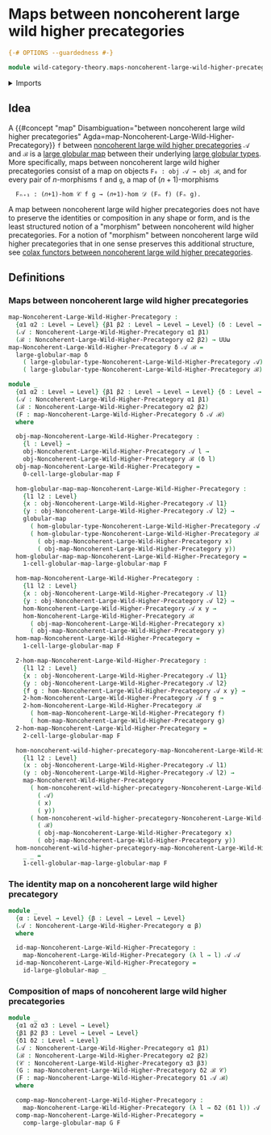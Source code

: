 # Maps between noncoherent large wild higher precategories

```agda
{-# OPTIONS --guardedness #-}

module wild-category-theory.maps-noncoherent-large-wild-higher-precategories where
```

<details><summary>Imports</summary>

```agda
open import foundation.dependent-pair-types
open import foundation.function-types
open import foundation.identity-types
open import foundation.universe-levels

open import globular-types.globular-maps
open import globular-types.globular-types
open import globular-types.large-globular-maps
open import globular-types.large-globular-types

open import wild-category-theory.maps-noncoherent-wild-higher-precategories
open import wild-category-theory.noncoherent-large-wild-higher-precategories
open import wild-category-theory.noncoherent-wild-higher-precategories
```

</details>

## Idea

A
{{#concept "map" Disambiguation="between noncoherent large wild higher precategories" Agda=map-Noncoherent-Large-Wild-Higher-Precategory}}
`f` between
[noncoherent large wild higher precategories](wild-category-theory.noncoherent-large-wild-higher-precategories.md)
`𝒜` and `ℬ` is a [large globular map](globular-types.large-globular-maps.md)
between their underlying
[large globular types](globular-types.large-globular-types.md). More
specifically, maps between noncoherent large wild higher precategories consist
of a map on objects `F₀ : obj 𝒜 → obj ℬ`, and for every pair of $n$-morphisms
`f` and `g`, a map of $(n+1)$-morphisms

```text
  Fₙ₊₁ : (𝑛+1)-hom 𝒞 f g → (𝑛+1)-hom 𝒟 (Fₙ f) (Fₙ g).
```

A map between noncoherent large wild higher precategories does not have to
preserve the identities or composition in any shape or form, and is the least
structured notion of a "morphism" between noncoherent wild higher precategories.
For a notion of "morphism" between noncoherent large wild higher precategories
that in one sense preserves this additional structure, see
[colax functors between noncoherent large wild higher precategories](wild-category-theory.colax-functors-noncoherent-large-wild-higher-precategories.md).

## Definitions

### Maps between noncoherent large wild higher precategories

```agda
map-Noncoherent-Large-Wild-Higher-Precategory :
  {α1 α2 : Level → Level} {β1 β2 : Level → Level → Level} (δ : Level → Level)
  (𝒜 : Noncoherent-Large-Wild-Higher-Precategory α1 β1)
  (ℬ : Noncoherent-Large-Wild-Higher-Precategory α2 β2) → UUω
map-Noncoherent-Large-Wild-Higher-Precategory δ 𝒜 ℬ =
  large-globular-map δ
    ( large-globular-type-Noncoherent-Large-Wild-Higher-Precategory 𝒜)
    ( large-globular-type-Noncoherent-Large-Wild-Higher-Precategory ℬ)

module _
  {α1 α2 : Level → Level} {β1 β2 : Level → Level → Level} {δ : Level → Level}
  (𝒜 : Noncoherent-Large-Wild-Higher-Precategory α1 β1)
  (ℬ : Noncoherent-Large-Wild-Higher-Precategory α2 β2)
  (F : map-Noncoherent-Large-Wild-Higher-Precategory δ 𝒜 ℬ)
  where

  obj-map-Noncoherent-Large-Wild-Higher-Precategory :
    {l : Level} →
    obj-Noncoherent-Large-Wild-Higher-Precategory 𝒜 l →
    obj-Noncoherent-Large-Wild-Higher-Precategory ℬ (δ l)
  obj-map-Noncoherent-Large-Wild-Higher-Precategory =
    0-cell-large-globular-map F

  hom-globular-map-map-Noncoherent-Large-Wild-Higher-Precategory :
    {l1 l2 : Level}
    {x : obj-Noncoherent-Large-Wild-Higher-Precategory 𝒜 l1}
    {y : obj-Noncoherent-Large-Wild-Higher-Precategory 𝒜 l2} →
    globular-map
      ( hom-globular-type-Noncoherent-Large-Wild-Higher-Precategory 𝒜 x y)
      ( hom-globular-type-Noncoherent-Large-Wild-Higher-Precategory ℬ
        ( obj-map-Noncoherent-Large-Wild-Higher-Precategory x)
        ( obj-map-Noncoherent-Large-Wild-Higher-Precategory y))
  hom-globular-map-map-Noncoherent-Large-Wild-Higher-Precategory =
    1-cell-globular-map-large-globular-map F

  hom-map-Noncoherent-Large-Wild-Higher-Precategory :
    {l1 l2 : Level}
    {x : obj-Noncoherent-Large-Wild-Higher-Precategory 𝒜 l1}
    {y : obj-Noncoherent-Large-Wild-Higher-Precategory 𝒜 l2} →
    hom-Noncoherent-Large-Wild-Higher-Precategory 𝒜 x y →
    hom-Noncoherent-Large-Wild-Higher-Precategory ℬ
      ( obj-map-Noncoherent-Large-Wild-Higher-Precategory x)
      ( obj-map-Noncoherent-Large-Wild-Higher-Precategory y)
  hom-map-Noncoherent-Large-Wild-Higher-Precategory =
    1-cell-large-globular-map F

  2-hom-map-Noncoherent-Large-Wild-Higher-Precategory :
    {l1 l2 : Level}
    {x : obj-Noncoherent-Large-Wild-Higher-Precategory 𝒜 l1}
    {y : obj-Noncoherent-Large-Wild-Higher-Precategory 𝒜 l2}
    {f g : hom-Noncoherent-Large-Wild-Higher-Precategory 𝒜 x y} →
    2-hom-Noncoherent-Large-Wild-Higher-Precategory 𝒜 f g →
    2-hom-Noncoherent-Large-Wild-Higher-Precategory ℬ
      ( hom-map-Noncoherent-Large-Wild-Higher-Precategory f)
      ( hom-map-Noncoherent-Large-Wild-Higher-Precategory g)
  2-hom-map-Noncoherent-Large-Wild-Higher-Precategory =
    2-cell-large-globular-map F

  hom-noncoherent-wild-higher-precategory-map-Noncoherent-Large-Wild-Higher-Precategory :
    {l1 l2 : Level}
    (x : obj-Noncoherent-Large-Wild-Higher-Precategory 𝒜 l1)
    (y : obj-Noncoherent-Large-Wild-Higher-Precategory 𝒜 l2) →
    map-Noncoherent-Wild-Higher-Precategory
      ( hom-noncoherent-wild-higher-precategory-Noncoherent-Large-Wild-Higher-Precategory
        ( 𝒜)
        ( x)
        ( y))
      ( hom-noncoherent-wild-higher-precategory-Noncoherent-Large-Wild-Higher-Precategory
        ( ℬ)
        ( obj-map-Noncoherent-Large-Wild-Higher-Precategory x)
        ( obj-map-Noncoherent-Large-Wild-Higher-Precategory y))
  hom-noncoherent-wild-higher-precategory-map-Noncoherent-Large-Wild-Higher-Precategory
    _ _ =
    1-cell-globular-map-large-globular-map F
```

### The identity map on a noncoherent large wild higher precategory

```agda
module _
  {α : Level → Level} {β : Level → Level → Level}
  (𝒜 : Noncoherent-Large-Wild-Higher-Precategory α β)
  where

  id-map-Noncoherent-Large-Wild-Higher-Precategory :
    map-Noncoherent-Large-Wild-Higher-Precategory (λ l → l) 𝒜 𝒜
  id-map-Noncoherent-Large-Wild-Higher-Precategory =
    id-large-globular-map _
```

### Composition of maps of noncoherent large wild higher precategories

```agda
module _
  {α1 α2 α3 : Level → Level}
  {β1 β2 β3 : Level → Level → Level}
  {δ1 δ2 : Level → Level}
  (𝒜 : Noncoherent-Large-Wild-Higher-Precategory α1 β1)
  (ℬ : Noncoherent-Large-Wild-Higher-Precategory α2 β2)
  (𝒞 : Noncoherent-Large-Wild-Higher-Precategory α3 β3)
  (G : map-Noncoherent-Large-Wild-Higher-Precategory δ2 ℬ 𝒞)
  (F : map-Noncoherent-Large-Wild-Higher-Precategory δ1 𝒜 ℬ)
  where

  comp-map-Noncoherent-Large-Wild-Higher-Precategory :
    map-Noncoherent-Large-Wild-Higher-Precategory (λ l → δ2 (δ1 l)) 𝒜 𝒞
  comp-map-Noncoherent-Large-Wild-Higher-Precategory =
    comp-large-globular-map G F
```
